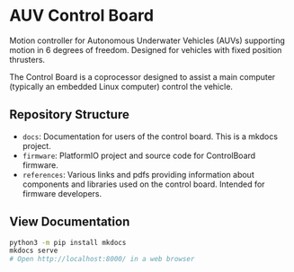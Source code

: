 # AUV Control Board

Motion controller for Autonomous Underwater Vehicles (AUVs) supporting motion in 6 degrees of freedom. Designed for vehicles with fixed position thrusters.

The Control Board is a coprocessor designed to assist a main computer (typically an embedded Linux computer) control the vehicle.


## Repository Structure

- `docs`: Documentation for users of the control board. This is a mkdocs project.
- `firmware`: PlatformIO project and source code for ControlBoard firmware.
- `references`: Various links and pdfs providing information about components and libraries used on the control board. Intended for firmware developers.


## View Documentation

```sh
python3 -m pip install mkdocs
mkdocs serve
# Open http://localhost:8000/ in a web browser
```
